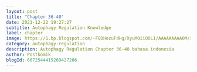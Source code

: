 ```yaml
---
layout: post 
title: "Chapter 36-40"
date: 2021-12-22 19:27:27
subtitle: Autophagy Regulation Knowledge
label: chapter
image: https://1.bp.blogspot.com/-FQDHozuFdHg/XyuMOiiO0LI/AAAAAAAAA0M/iHYCp2nRZggXlQ874Ui4E4_Gmb7zstphQCLcBGAsYHQ/s72-c/Autophagy-Regulati.jpg
category: autophagy-regulation
description: Autophagy Regulation Chapter 36-40 bahasa indonesia 
author: Postkomik
blogId: 6672544419269427206
---
```

